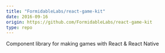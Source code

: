 ```yaml
---
title: "FormidableLabs/react-game-kit"
date: 2016-09-16
origin: https://github.com/FormidableLabs/react-game-kit
type: repo
---
```


Component library for making games with React  & React Native